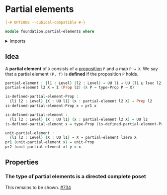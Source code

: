 # Partial elements

```agda
{-# OPTIONS --cubical-compatible #-}

module foundation.partial-elements where
```

<details><summary>Imports</summary>

```agda
open import foundation.dependent-pair-types
open import foundation.unit-type
open import foundation.universe-levels

open import foundation-core.propositions
```

</details>

## Idea

A **partial element** of `X` consists of a
[proposition](foundation-core.propositions.md) `P` and a map `P → X`. We say
that a partial element `(P, f)` is **defined** if the proposition `P` holds.

```agda
partial-element : {l1 : Level} (l2 : Level) → UU l1 → UU (l1 ⊔ lsuc l2)
partial-element l2 X = Σ (Prop l2) (λ P → type-Prop P → X)

is-defined-partial-element-Prop :
  {l1 l2 : Level} {X : UU l1} (x : partial-element l2 X) → Prop l2
is-defined-partial-element-Prop x = pr1 x

is-defined-partial-element :
  {l1 l2 : Level} {X : UU l1} (x : partial-element l2 X) → UU l2
is-defined-partial-element x = type-Prop (is-defined-partial-element-Prop x)

unit-partial-element :
  {l1 l2 : Level} {X : UU l1} → X → partial-element lzero X
pr1 (unit-partial-element x) = unit-Prop
pr2 (unit-partial-element x) y = x
```

## Properties

### The type of partial elements is a directed complete poset

This remains to be shown.
[#734](https://github.com/UniMath/agda-unimath/issues/734)
